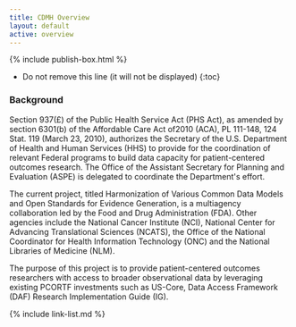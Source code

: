 ```yaml
---
title: CDMH Overview
layout: default
active: overview
---
```


{% include publish-box.html %}


<!-- TOC  the css styling for this is \pages\assets\css\project.css under 'markdown-toc'-->

* Do not remove this line (it will not be displayed)
{:toc}


<!-- end TOC -->



###  Background

Section 937(£) of the Public Health Service Act (PHS Act), as amended by section 6301(b) of the Affordable Care Act of2010 (ACA), PL 111-148, 124 Stat. 119 (March 23, 2010), authorizes the Secretary of the U.S. Department of Health and Human Services (HHS) to provide for the coordination of relevant Federal programs to build data capacity for patient-centered outcomes research. The Office of the Assistant Secretary for Planning and Evaluation (ASPE) is delegated to coordinate the Department's effort.

The current project, titled Harmonization of Various Common Data Models and Open Standards for Evidence Generation, is a multiagency collaboration led by the Food and Drug Administration (FDA). Other agencies include the National Cancer Institute (NCI), National Center for Advancing Translational Sciences (NCATS), the Office of the National Coordinator for Health Information Technology (ONC) and the National Libraries of Medicine (NLM).

The purpose of this project is to provide patient-centered outcomes researchers with access to broader observational data by leveraging existing PCORTF investments such as US-Core, Data Access Framework (DAF) Research Implementation Guide (IG).




<!-- {% raw %}>{% include link-list.md %} {% endraw %}-->

{% include link-list.md %}
